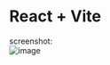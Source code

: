 # React + Vite

screenshot: <br>
![image](https://github.com/user-attachments/assets/2d009fa5-7a5c-4ce0-9639-69e3a0ca66ec)
